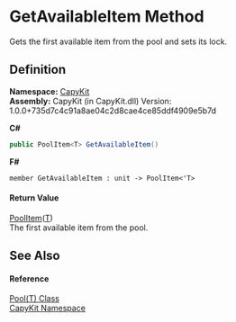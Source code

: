 # GetAvailableItem Method


Gets the first available item from the pool and sets its lock.



## Definition
**Namespace:** <a href="N_CapyKit">CapyKit</a>  
**Assembly:** CapyKit (in CapyKit.dll) Version: 1.0.0+735d7c4c91a8ae04c2d8cae4ce85ddf4909e5b7d

**C#**
``` C#
public PoolItem<T> GetAvailableItem()
```
**F#**
``` F#
member GetAvailableItem : unit -> PoolItem<'T> 
```



#### Return Value
<a href="T_CapyKit_PoolItem_1">PoolItem</a>(<a href="T_CapyKit_Pool_1">T</a>)  
The first available item from the pool.

## See Also


#### Reference
<a href="T_CapyKit_Pool_1">Pool(T) Class</a>  
<a href="N_CapyKit">CapyKit Namespace</a>  
